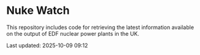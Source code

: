 # Nuke Watch

This repository includes code for retrieving the latest information available on the output of EDF nuclear power plants in the UK.

Last updated: 2025-10-09 09:12